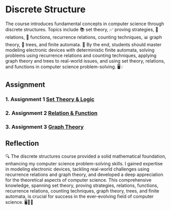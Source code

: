 # Discrete Structure


The course introduces fundamental concepts in computer science through discrete structures. Topics include 📚 set theory, ✅ proving strategies, 🔄 relations, 🎲 functions, recurrence relations, counting techniques, 📊 graph theory, 🌳 trees, and finite automata. 🧠 By the end, students should master modeling electronic devices with deterministic finite automata, solving problems using recurrence relations and counting techniques, applying graph theory and trees to real-world issues, and using set theory, relations, and functions in computer science problem-solving. 🖥️💡

## Assignment 
### 1. Assignment 1 [Set Theory & Logic](https://github.com/TehRuQian/SECPH-Year1-Sem1/blob/main/Discrete%20Structure/assignment1.pdf)
### 2. Assignment 2 [Relation & Function](https://github.com/TehRuQian/SECPH-Year1-Sem1/blob/main/Discrete%20Structure/Assignment%202.pdf)
### 3. Assignment 3 [Graph Theory](https://github.com/TehRuQian/SECPH-Year1-Sem1/blob/main/Discrete%20Structure/assignment%203.pdf)


## Reflection
🔍 The discrete structures course provided a solid mathematical foundation, enhancing my computer science problem-solving skills. I gained expertise in modeling electronic devices, tackling real-world challenges using recurrence relations and graph theory, and developed a deep appreciation for the theoretical aspects of computer science. This comprehensive knowledge, spanning set theory, proving strategies, relations, functions, recurrence relations, counting techniques, graph theory, trees, and finite automata, is crucial for success in the ever-evolving field of computer science. 🖥️💪✨
